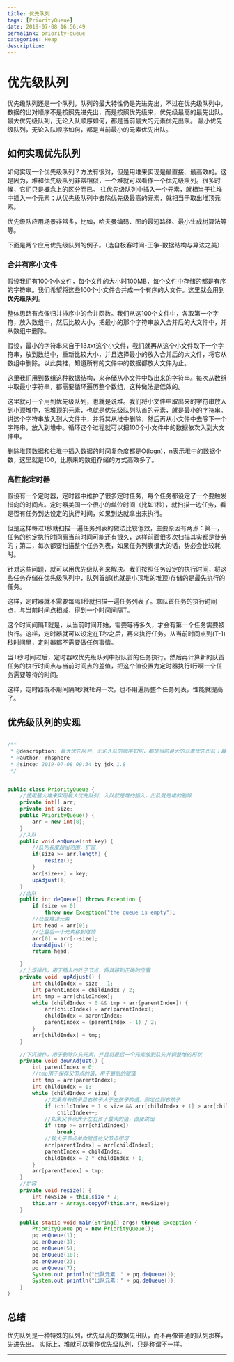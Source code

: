 ```yaml
---
title: 优先队列
tags: [PriorityQueue]
date: 2019-07-08 16:56:49
permalink: priority-queue
categories: Heap
description:
---
```

<p class="description"></p>


<!-- more -->

# 优先级队列
优先级队列还是一个队列，队列的最大特性仍是先进先出，不过在优先级队列中，数据的出对顺序不是按照先进先出，而是按照优先级来，优先级最高的最先出队。
最大优先级队列，无论入队顺序如何，都是当前最大的元素优先出队。
最小优先级队列，无论入队顺序如何，都是当前最小的元素优先出队。



## 如何实现优先队列
如何实现一个优先级队列？方法有很对，但是用堆来实现是最直接、最高效的。这是因为，堆和优先级队列非常相似，一个堆就可以看作一个优先级队列。很多时候，它们只是概念上的区分而已。
往优先级队列中插入一个元素，就相当于往堆中插入一个元素；从优先级队列中去除优先级最高的元素，就相当于取出堆顶元素。

优先级队应用场景非常多，比如，哈夫曼编码、图的最短路径、最小生成树算法等等。

下面是两个应用优先级队列的例子。（选自极客时间-王争-数据结构与算法之美）

### 合并有序小文件
假设我们有100个小文件，每个文件的大小时100MB，每个文件中存储的都是有序的字符串。我们希望将这些100个小文件合并成一个有序的大文件。这里就会用到 **优先级队列**。

整体思路有点像归并排序中的合并函数。我们从这100个文件中，各取第一个字符，放入数组中，然后比较大小，把最小的那个字符串放入合并后的大文件中，并从数组中删除。

假设，最小的字符串来自于13.txt这个小文件，我们就再从这个小文件取下一个字符串，放到数组中，重新比较大小，并且选择最小的放入合并后的大文件，将它从数组中删除。以此类推，知道所有的文件中的数据都放大文件为止。

这里我们用到数组这种数据结构，来存储从小文件中取出来的字符串。每次从数组中取最小字符串，都需要循环遍历整个数组，这种做法是低效的。

这里就可一个用到优先级队列，也就是说堆。我们将小文件中取出来的字符串放入到小顶堆中，把堆顶的元素，也就是优先级队列队首的元素，就是最小的字符串。讲这个字符串放入到大文件中，并将其从堆中删除，然后再从小文件中去除下一个字符串，放入到堆中。循环这个过程就可以把100个小文件中的数据依次入到大文件中。

删除堆顶数据和往堆中插入数据的时间复杂度都是O(logn)，n表示堆中的数据个数，这里就是100，比原来的数组存储的方式高效多了。

### 高性能定时器

假设有一个定时器，定时器中维护了很多定时任务，每个任务都设定了一个要触发指向的时间点。定时器美国一个很小的单位时间（比如1秒），就扫描一边任务，看是否有任务到达设定的执行时间，如果到达就拿出来执行。

但是这样每过1秒就扫描一遍任务列表的做法比较低效，主要原因有两点：第一，任务的约定执行时间离当前时间可能还有很久，这样前面很多次扫描其实都是徒劳的；第二，每次都要扫描整个任务列表，如果任务列表很大的话，势必会比较耗时。

针对这些问题，就可以用优先级队列来解决。我们按照任务设定的执行时间，将这些任务存储在优先级队列中，队列首部(也就是小顶堆的堆顶)存储的是最先执行的任务。

这样，定时器就不需要每隔1秒就扫描一遍任务列表了。拿队首任务的执行时间点，与当前时间点相减，得到一个时间间隔T。

这个时间间隔T就是，从当前时间开始，需要等待多久，才会有第一个任务需要被执行。这样，定时器就可以设定在T秒之后，再来执行任务。从当前时间点到(T-1)秒时间里，定时器都不需要做任何事情。

当T秒时间过后，定时器取优先级队列中投队首的任务执行。然后再计算新的队首任务的执行时间点与当前时间点的差值，把这个值设置为定时器执行I行啊一个任务需要等待的时间。

这样，定时器既不用间隔1秒就轮询一次，也不用遍历整个任务列表，性能就提高了。


## 优先级队列的实现

```java

/**
 * @description: 最大优先队列，无论入队的顺序如何，都是当前最大的元素优先出队；最小队列，无论入队的顺序如何，都是当前最小的元素优先出队。
 * @author: rhsphere
 * @since: 2019-07-08 09:34 by jdk 1.8
 */


public class PriorityQueue {
	//使用最大堆来实现最大优先队列，入队就是堆的插入，出队就是堆的删除
	private int[] arr;
	private int size;
	public PriorityQueue() {
		arr = new int[8];
	}
	//入队
	public void enQueue(int key) {
		//队列长度超出范围，扩容
		if(size >= arr.length) {
			resize();
		}
		arr[size++] = key;
		upAdjust();
	}
	//出队
	public int deQueue() throws Exception {
		if (size <= 0)
			throw new Exception("the queue is empty");
		//获取堆顶元素
		int head = arr[0];
		//让最后一个元素移到堆顶
		arr[0] = arr[--size];
		downAdjust();
		return head;

	}
	//上浮操作，用于插入的叶子节点，将其移到正确的位置
	private void  upAdjust() {
		int childIndex = size - 1;
		int parentIndex = childIndex / 2;
		int tmp = arr[childIndex];
		while (childIndex > 0 && tmp > arr[parentIndex]) {
			arr[childIndex] = arr[parentIndex];
			childIndex = parentIndex;
			parentIndex = (parentIndex - 1) / 2;
		}
		arr[childIndex] = tmp;
	}

	//下沉操作，用于删除队头元素，并且将最后一个元素放到队头并调整堆的形状
	private void downAdjust() {
		int parentIndex = 0;
		//tmp用于保存父节点的值，用于最后的赋值
		int tmp = arr[parentIndex];
		int childIndex = 1;
		while (childIndex < size) {
			//如果有有孩子且右孩子大于左孩子的值，则定位到右孩子
			if (childIndex + 1 < size && arr[childIndex + 1] > arr[childIndex])
				childIndex++;
			//如果父节点大于左右孩子最大的值，直接跳出
			if (tmp >= arr[childIndex])
				break;
			//较大子节点单向赋值给父节点即可
			arr[parentIndex] = arr[childIndex];
			parentIndex = childIndex;
			childIndex = 2 * childIndex + 1;
		}
		arr[parentIndex] = tmp;
	}
	//扩容
	private void resize() {
		int newSize = this.size * 2;
		this.arr = Arrays.copyOf(this.arr, newSize);
	}

    public static void main(String[] args) throws Exception {
        PriorityQueue pq = new PriorityQueue();
        pq.enQueue(1);
        pq.enQueue(3);
        pq.enQueue(5);
        pq.enQueue(10);
        pq.enQueue(2);
        pq.enQueue(7);
        System.out.println("出队元素：" + pq.deQueue());
        System.out.println("出队元素：" + pq.deQueue());
    }
}
```


## 总结
优先队列是一种特殊的队列，优先级高的数据先出队，而不再像普通的队列那样，先进先出。
实际上，堆就可以看作优先级队列，只是称谓不一样。


<hr />